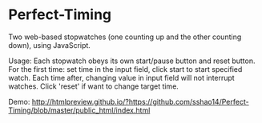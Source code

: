 # Perfect-Timing
Two web-based stopwatches (one counting up and the other counting down), using JavaScript.

Usage: Each stopwatch obeys its own start/pause button and reset button.
       For the first time: set time in the input field, click start to start specified watch.
       Each time after, changing value in input field will not interrupt watches. Click 'reset' if want to change target time.

Demo: http://htmlpreview.github.io/?https://github.com/sshao14/Perfect-Timing/blob/master/public_html/index.html
